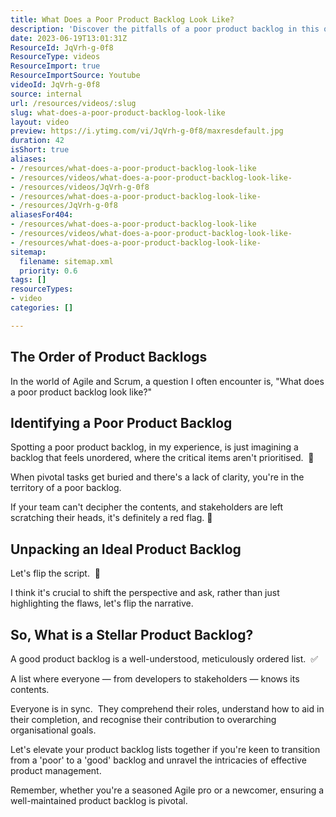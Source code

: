 ```yaml
---
title: What Does a Poor Product Backlog Look Like?
description: 'Discover the pitfalls of a poor product backlog in this quick video with Martin Hinshelwood. Learn what to avoid for effective agile project management! #shorts'
date: 2023-06-19T13:01:31Z
ResourceId: JqVrh-g-0f8
ResourceType: videos
ResourceImport: true
ResourceImportSource: Youtube
videoId: JqVrh-g-0f8
source: internal
url: /resources/videos/:slug
slug: what-does-a-poor-product-backlog-look-like
layout: video
preview: https://i.ytimg.com/vi/JqVrh-g-0f8/maxresdefault.jpg
duration: 42
isShort: true
aliases:
- /resources/what-does-a-poor-product-backlog-look-like
- /resources/videos/what-does-a-poor-product-backlog-look-like-
- /resources/videos/JqVrh-g-0f8
- /resources/what-does-a-poor-product-backlog-look-like-
- /resources/JqVrh-g-0f8
aliasesFor404:
- /resources/what-does-a-poor-product-backlog-look-like
- /resources/videos/what-does-a-poor-product-backlog-look-like-
- /resources/what-does-a-poor-product-backlog-look-like-
sitemap:
  filename: sitemap.xml
  priority: 0.6
tags: []
resourceTypes:
- video
categories: []

---
```

## The Order of Product Backlogs

In the world of Agile and Scrum, a question I often encounter is, "What does a poor product backlog look like?"

## Identifying a Poor Product Backlog

Spotting a poor product backlog, in my experience, is just imagining a backlog that feels unordered, where the critical items aren't prioritised.  🚫 

When pivotal tasks get buried and there's a lack of clarity, you're in the territory of a poor backlog.

If your team can't decipher the contents, and stakeholders are left scratching their heads, it's definitely a red flag. 🚩

## Unpacking an Ideal Product Backlog

Let's flip the script.  🌟 

I think it's crucial to shift the perspective and ask, rather than just highlighting the flaws, let's flip the narrative.

## So, What is a Stellar Product Backlog?

A good product backlog is a well-understood, meticulously ordered list.  ✅ 

A list where everyone — from developers to stakeholders — knows its contents.

Everyone is in sync.  They comprehend their roles, understand how to aid in their completion, and recognise their contribution to overarching organisational goals.

Let's elevate your product backlog lists together if you're keen to transition from a 'poor' to a 'good' backlog and unravel the intricacies of effective product management.

Remember, whether you're a seasoned Agile pro or a newcomer, ensuring a well-maintained product backlog is pivotal.
